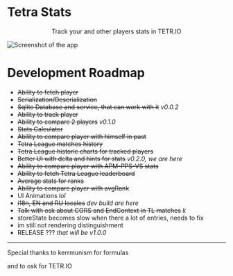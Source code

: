 # Tetra Stats

<center>Track your and other players stats in TETR.IO</center>

![Screenshot of the app](https://imgur.com/eAtFeBF.png)

# Development Roadmap
- ~~Ability to fetch player~~
- ~~Serialization/Deserialization~~
- ~~Sqlite Database and service, that can work with it~~ *v0.0.2*
- ~~Ability to track player~~
- ~~Ability to compare 2 players~~ *v0.1.0*
- ~~Stats Calculator~~
- ~~Ability to compare player with himself in past~~
- ~~Tetra League matches history~~
- ~~Tetra League historic charts for tracked players~~ 
- ~~Better UI with delta and hints for stats~~ *v0.2.0, we are here*
- ~~Ability to compare player with APM-PPS-VS stats~~
- ~~Ability to fetch Tetra League leaderboard~~
- ~~Average stats for ranks~~
- ~~Ability to compare player with avgRank~~
- UI Animations *lol*
- ~~i18n, EN and RU locales~~ *dev build are here*
- ~~Talk with osk about CORS and EndContext in TL matches~~ *k*
- storeState becomes slow when there a lot of entries, needs to fix
- im still not rendering distinguishment
- RELEASE ??? *that will be v1.0.0*

---

Special thanks to kerrmunism for formulas

and to osk for TETR.IO